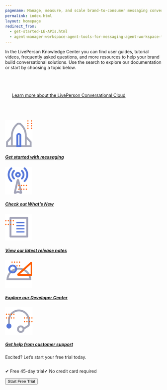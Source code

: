 ```yaml
---
pagename: Manage, measure, and scale brand-to-consumer messaging conversations with LivePerson's AI-powered Conversational Cloud
permalink: index.html
layout: homepage
redirect_from:
  - get-started-LE-APIs.html
  - agent-manager-workspace-agent-tools-for-messaging-agent-workspace-for-messaging-agent-workspace-for-messaging-tour.html
---
```


<div class="header-label">
In the LivePerson Knowledge Center you can find user guides, tutorial videos, frequently asked questions, and more resources to help your brand build conversational solutions. Use the search to explore our documentation or start by choosing a topic below. 
</div>

<div class="card-container">
  <div id="success-stories" class="welcome-card" style="padding:58px 22px 58px 22px;">
    <a href="/getting-started-the-liveperson-conversational-cloud.html">
      <p class="success-stories-header">Learn more about the LivePerson Conversational Cloud</p>
    </a>
  </div>
    <a class="welcome-card"  href="getting-started-getting-started-with-messaging.html"> 
      <img class="container-image" src="img/ic_get_started.svg"/>
      <h5 class="welcome-title">Get started with messaging</h5>
    </a>
    <a  class="welcome-card"  href="/whats-new-latest-whats-new.html"> 
      <img class="container-image" src="img/ic_Whats_new.svg"/>
      <h5 class="welcome-title">Check out What’s New</h5>
    </a>
      <a  class="welcome-card"  href="/release-notes-latest-release-notes.html"> 
      <img class="container-image" src="img/ic_release notes.svg"/>
      <h5 class="welcome-title">View our latest release notes</h5>
    </a>
  <a class="welcome-card" target="_blank" href="https://developers.liveperson.com/"> 
      <img class="container-image" src="img/ic_API_SDK.svg"/>
      <h5 class="welcome-title">Explore our Developer Center</h5>
    </a>
    <a  class="welcome-card" target="_blank" href="/troubleshooting-how-to-contact-support.html"> 
      <img class="container-image" src="img/ic_support.svg"/>
      <h5 class="welcome-title">Get help from customer support</h5>
    </a>
</div>
<div class="free-trial-container">
<div id="free-trial">
    <div id="free-trial-content-container">
      <p class="free-trial-header">Excited? Let’s start your free trial today.</p>
      <div style="display:flex">
        <p class="free-trial-label"> &#10004; Free 45-day trial</p>
        <p class="free-trial-label">&#10004; No credit card required</p>
      </div>   
    </div>
    <div id="free-trial-button-welcome">
      <a target="_blank" href="https://developers.liveperson.com/register.html">
        <button class="create-button">Start Free Trial</button>
      </a>
    </div>
  </div>
</div>
